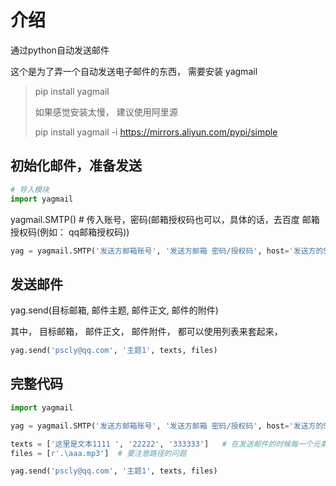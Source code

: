 # 介绍

通过python自动发送邮件

这个是为了弄一个自动发送电子邮件的东西， 需要安装  yagmail

> pip install yagmail
>
> 如果感觉安装太慢， 建议使用阿里源
>
> pip install yagmail  -i https://mirrors.aliyun.com/pypi/simple





## 初始化邮件，准备发送

```python
# 导入模块
import yagmail
```

yagmail.SMTP()		# 传入账号，密码(邮箱授权码也可以，具体的话，去百度 邮箱授权码(例如： qq邮箱授权码))



```python
yag = yagmail.SMTP('发送方邮箱账号', '发送方邮箱 密码/授权码', host='发送方的SMTP服务器，默认是谷歌的')
```



## 发送邮件

yag.send(目标邮箱, 邮件主题, 邮件正文, 邮件的附件)

其中， 目标邮箱， 邮件正文， 邮件附件， 都可以使用列表来套起来，

```python
yag.send('pscly@qq.com', '主题1', texts, files)
```



## 完整代码

```python
import yagmail

yag = yagmail.SMTP('发送方邮箱账号', '发送方邮箱 密码/授权码', host='发送方的SMTP服务器，默认是谷歌的')

texts = ['这里是文本1111 ', '22222', '333333']   # 在发送邮件的时候每一个元素中间都会自动换行
files = [r'.\aaa.mp3']  # 要注意路径的问题

yag.send('pscly@qq.com', '主题1', texts, files)
```